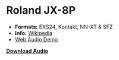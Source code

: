 
# Roland JX-8P 


-   **Formats:** EXS24, Kontakt, NN-XT & SFZ
-   **Info:** [Wikipedia](https://en.wikipedia.org/wiki/Roland_JX-8P/)
- [Web Audio Demo](https://www.modularsamples.com/Demos/demos/jx8.html)

**[Download Audio](https://github.com/publicsamples/Roland-JX-8p/releases/tag/1.0)**

